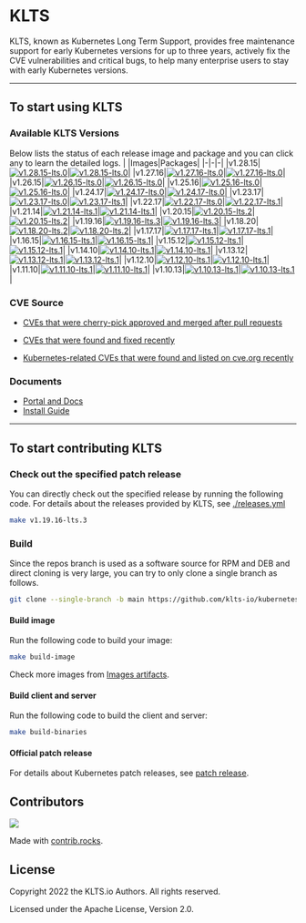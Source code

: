

# KLTS
KLTS, known as Kubernetes Long Term Support, provides free maintenance support for early Kubernetes versions for up to three years, actively fix the CVE vulnerabilities and critical bugs, to help many enterprise users to stay with early Kubernetes versions.

----

## To start using KLTS

### Available KLTS Versions
Below lists the status of each release image and package and you can click any to learn the detailed logs.
| |Images|Packages|
|-|-|-|
|v1.28.15|[![v1.28.15-lts.0](https://github.com/klts-io/kubernetes-lts/actions/workflows/releases-images.yml/badge.svg?branch=v1.28.15-lts.0)](https://klts.io/docs/kubernetes/releases/v1.24/v1.28.15-lts.0/)|[![v1.28.15-lts.0](https://github.com/klts-io/kubernetes-lts/actions/workflows/releases-package.yml/badge.svg?branch=v1.28.15-lts.0)](https://klts.io/docs/kubernetes/releases/v1.24/v1.28.15-lts.0/)|
|v1.27.16|[![v1.27.16-lts.0](https://github.com/klts-io/kubernetes-lts/actions/workflows/releases-images.yml/badge.svg?branch=v1.27.16-lts.0)](https://klts.io/docs/kubernetes/releases/v1.24/v1.27.16-lts.0/)|[![v1.27.16-lts.0](https://github.com/klts-io/kubernetes-lts/actions/workflows/releases-package.yml/badge.svg?branch=v1.27.16-lts.0)](https://klts.io/docs/kubernetes/releases/v1.24/v1.27.16-lts.0/)|
|v1.26.15|[![v1.26.15-lts.0](https://github.com/klts-io/kubernetes-lts/actions/workflows/releases-images.yml/badge.svg?branch=v1.26.15-lts.0)](https://klts.io/docs/kubernetes/releases/v1.24/v1.26.15-lts.0/)|[![v1.26.15-lts.0](https://github.com/klts-io/kubernetes-lts/actions/workflows/releases-package.yml/badge.svg?branch=v1.26.15-lts.0)](https://klts.io/docs/kubernetes/releases/v1.24/v1.26.15-lts.0/)|
|v1.25.16|[![v1.25.16-lts.0](https://github.com/klts-io/kubernetes-lts/actions/workflows/releases-images.yml/badge.svg?branch=v1.25.16-lts.0)](https://klts.io/docs/kubernetes/releases/v1.24/v1.25.16-lts.0/)|[![v1.25.16-lts.0](https://github.com/klts-io/kubernetes-lts/actions/workflows/releases-package.yml/badge.svg?branch=v1.25.16-lts.0)](https://klts.io/docs/kubernetes/releases/v1.24/v1.25.16-lts.0/)|
|v1.24.17|[![v1.24.17-lts.0](https://github.com/klts-io/kubernetes-lts/actions/workflows/releases-images.yml/badge.svg?branch=v1.24.17-lts.0)](https://klts.io/docs/kubernetes/releases/v1.24/v1.24.17-lts.0/)|[![v1.24.17-lts.0](https://github.com/klts-io/kubernetes-lts/actions/workflows/releases-package.yml/badge.svg?branch=v1.24.17-lts.0)](https://klts.io/docs/kubernetes/releases/v1.24/v1.24.17-lts.0/)|
|v1.23.17|[![v1.23.17-lts.0](https://github.com/klts-io/kubernetes-lts/actions/workflows/releases-images.yml/badge.svg?branch=v1.23.17-lts.0)](https://klts.io/docs/kubernetes/releases/v1.23/v1.23.17-lts.1/)|[![v1.23.17-lts.1](https://github.com/klts-io/kubernetes-lts/actions/workflows/releases-package.yml/badge.svg?branch=v1.23.17-lts.0)](https://klts.io/docs/kubernetes/releases/v1.23/v1.23.17-lts.1/)|
|v1.22.17|[![v1.22.17-lts.0](https://github.com/klts-io/kubernetes-lts/actions/workflows/releases-images.yml/badge.svg?branch=v1.22.17-lts.0)](https://klts.io/docs/kubernetes/releases/v1.22/v1.22.17-lts.1/)|[![v1.22.17-lts.1](https://github.com/klts-io/kubernetes-lts/actions/workflows/releases-package.yml/badge.svg?branch=v1.22.17-lts.0)](https://klts.io/docs/kubernetes/releases/v1.22/v1.22.17-lts.1/)|
|v1.21.14|[![v1.21.14-lts.1](https://github.com/klts-io/kubernetes-lts/actions/workflows/releases-images.yml/badge.svg?branch=v1.21.14-lts.1)](https://klts.io/docs/kubernetes/releases/v1.21/v1.21.14-lts.1/)|[![v1.21.14-lts.1](https://github.com/klts-io/kubernetes-lts/actions/workflows/releases-package.yml/badge.svg?branch=v1.21.14-lts.1)](https://klts.io/docs/kubernetes/releases/v1.21/v1.21.14-lts.1/)|
|v1.20.15|[![v1.20.15-lts.2](https://github.com/klts-io/kubernetes-lts/actions/workflows/releases-images.yml/badge.svg?branch=v1.20.15-lts.2)](https://klts.io/docs/kubernetes/releases/v1.20/v1.20.15-lts.2/)|[![v1.20.15-lts.2](https://github.com/klts-io/kubernetes-lts/actions/workflows/releases-package.yml/badge.svg?branch=v1.20.15-lts.2)](https://klts.io/docs/kubernetes/releases/v1.20/v1.20.15-lts.2/)|
|v1.19.16|[![v1.19.16-lts.3](https://github.com/klts-io/kubernetes-lts/actions/workflows/releases-images.yml/badge.svg?branch=v1.19.16-lts.3)](https://klts.io/docs/kubernetes/releases/v1.19/v1.19.16-lts.3/)|[![v1.19.16-lts.3](https://github.com/klts-io/kubernetes-lts/actions/workflows/releases-package.yml/badge.svg?branch=v1.19.16-lts.3)](https://klts.io/docs/kubernetes/releases/v1.19/v1.19.16-lts.3/)|
|v1.18.20|[![v1.18.20-lts.2](https://github.com/klts-io/kubernetes-lts/actions/workflows/releases-images.yml/badge.svg?branch=v1.18.20-lts.2)](https://klts.io/docs/kubernetes/releases/v1.18/v1.18.20-lts.2/)|[![v1.18.20-lts.2](https://github.com/klts-io/kubernetes-lts/actions/workflows/releases-package.yml/badge.svg?branch=v1.18.20-lts.2)](https://klts.io/docs/kubernetes/releases/v1.18/v1.18.20-lts.2/)|
|v1.17.17|[![v1.17.17-lts.1](https://github.com/klts-io/kubernetes-lts/actions/workflows/releases-images.yml/badge.svg?branch=v1.17.17-lts.1)](https://klts.io/docs/kubernetes/releases/v1.17/v1.17.17-lts.1/)|[![v1.17.17-lts.1](https://github.com/klts-io/kubernetes-lts/actions/workflows/releases-package.yml/badge.svg?branch=v1.17.17-lts.1)](https://klts.io/docs/kubernetes/releases/v1.17/v1.17.17-lts.1/)|
|v1.16.15|[![v1.16.15-lts.1](https://github.com/klts-io/kubernetes-lts/actions/workflows/releases-images.yml/badge.svg?branch=v1.16.15-lts.1)](https://klts.io/docs/kubernetes/releases/v1.16/v1.16.15-lts.1/)|[![v1.16.15-lts.1](https://github.com/klts-io/kubernetes-lts/actions/workflows/releases-package.yml/badge.svg?branch=v1.16.15-lts.1)](https://klts.io/docs/kubernetes/releases/v1.16/v1.16.15-lts.1/)|
|v1.15.12|[![v1.15.12-lts.1](https://github.com/klts-io/kubernetes-lts/actions/workflows/releases-images.yml/badge.svg?branch=v1.15.12-lts.1)](https://klts.io/docs/kubernetes/releases/v1.15/v1.15.12-lts.1/)|[![v1.15.12-lts.1](https://github.com/klts-io/kubernetes-lts/actions/workflows/releases-package.yml/badge.svg?branch=v1.15.12-lts.1)](https://klts.io/docs/kubernetes/releases/v1.15/v1.15.12-lts.1/)|
|v1.14.10|[![v1.14.10-lts.1](https://github.com/klts-io/kubernetes-lts/actions/workflows/releases-images.yml/badge.svg?branch=v1.14.10-lts.1)](https://klts.io/docs/kubernetes/releases/v1.14/v1.14.10-lts.1/)|[![v1.14.10-lts.1](https://github.com/klts-io/kubernetes-lts/actions/workflows/releases-package.yml/badge.svg?branch=v1.14.10-lts.1)](https://klts.io/docs/kubernetes/releases/v1.14/v1.14.10-lts.1/)|
|v1.13.12|[![v1.13.12-lts.1](https://github.com/klts-io/kubernetes-lts/actions/workflows/releases-images.yml/badge.svg?branch=v1.13.12-lts.1)](https://klts.io/docs/kubernetes/releases/v1.13/v1.13.12-lts.1/)|[![v1.13.12-lts.1](https://github.com/klts-io/kubernetes-lts/actions/workflows/releases-package.yml/badge.svg?branch=v1.13.12-lts.1)](https://klts.io/docs/kubernetes/releases/v1.13/v1.13.12-lts.1/)|
|v1.12.10|[![v1.12.10-lts.1](https://github.com/klts-io/kubernetes-lts/actions/workflows/releases-images.yml/badge.svg?branch=v1.12.10-lts.1)](https://klts.io/docs/kubernetes/releases/v1.12/v1.12.10-lts.1/)|[![v1.12.10-lts.1](https://github.com/klts-io/kubernetes-lts/actions/workflows/releases-package.yml/badge.svg?branch=v1.12.10-lts.1)](https://klts.io/docs/kubernetes/releases/v1.12/v1.12.10-lts.1/)|
|v1.11.10|[![v1.11.10-lts.1](https://github.com/klts-io/kubernetes-lts/actions/workflows/releases-images.yml/badge.svg?branch=v1.11.10-lts.1)](https://klts.io/docs/kubernetes/releases/v1.11/v1.11.10-lts.1/)|[![v1.11.10-lts.1](https://github.com/klts-io/kubernetes-lts/actions/workflows/releases-package.yml/badge.svg?branch=v1.11.10-lts.1)](https://klts.io/docs/kubernetes/releases/v1.11/v1.11.10-lts.1/)|
|v1.10.13|[![v1.10.13-lts.1](https://github.com/klts-io/kubernetes-lts/actions/workflows/releases-images.yml/badge.svg?branch=v1.10.13-lts.1)](https://klts.io/docs/kubernetes/releases/v1.10/v1.10.13-lts.1/)|[![v1.10.13-lts.1](https://github.com/klts-io/kubernetes-lts/actions/workflows/releases-package.yml/badge.svg?branch=v1.10.13-lts.1)](https://klts.io/docs/kubernetes/releases/v1.10/v1.10.13-lts.1/)|

### CVE Source

- [CVEs that were cherry-pick approved and merged after pull requests](https://github.com/kubernetes/kubernetes/pulls?q=is%3Apr+is%3Amerged+label%3Acherry-pick-approved+CVE)

- [CVEs that were found and fixed recently](https://www.cvedetails.com/vulnerability-list/vendor_id-15867/product_id-34016/Kubernetes-Kubernetes.html)

- [Kubernetes-related CVEs that were found and listed on cve.org recently](https://cve.mitre.org/cgi-bin/cvekey.cgi?keyword=Kubernetes)



### Documents

- [Portal and Docs](https://klts.io/docs/)
- [Install Guide](https://klts.io/docs/install/)


-----------------------

## To start contributing KLTS

### Check out the specified patch release

You can directly check out the specified release by running the following code. For details about the releases provided by KLTS, see [./releases.yml](https://github.com/klts-io/kubernetes-lts/blob/master/releases.yml)

``` bash
make v1.19.16-lts.3
```

### Build

Since the repos branch is used as a software source for RPM and DEB and direct cloning is very large, you can try to only clone a single branch as follows.

``` bash
git clone --single-branch -b main https://github.com/klts-io/kubernetes-lts
```

#### Build image
Run the following code to build your image:

``` bash
make build-image
```

Check more images from [Images artifacts](https://github.com/orgs/klts-io/packages?repo_name=kubernetes-lts).

#### Build client and server
Run the following code to build the client and server:

``` bash
make build-binaries
```
#### Official patch release
For details about Kubernetes patch releases, see [patch release](https://kubernetes.io/releases/patch-releases/).

## Contributors

<a href="https://github.com/klts-io/kubernetes-lts/graphs/contributors">
  <img src="https://contrib.rocks/image?repo=klts-io/kubernetes-lts" />
</a>

Made with [contrib.rocks](https://contrib.rocks).

## License
Copyright 2022 the KLTS.io Authors. All rights reserved.

Licensed under the Apache License, Version 2.0.
